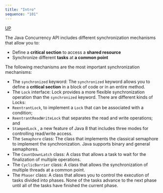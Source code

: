 ```yaml
---
title: "Intro"
sequence: "101"
---
```


[UP](/java-concurrency.html)


The Java Concurrency API includes different synchronization mechanisms that allow you to:

- Define a **critical section** to access a **shared resource**
- Synchronize different **tasks** at **a common point**

The following mechanisms are the most important synchronization mechanisms:

- The `synchronized` keyword: The `synchronized` keyword allows you to define a
  **critical section** in a block of code or in an entire method.
- The `Lock` interface: Lock provides a more flexible synchronization operation
  than the `synchronized` keyword. There are different kinds of Locks:
- `ReentrantLock`, to implement a `Lock` that can be associated with a condition;
- `ReentrantReadWriteLock` that separates the read and write operations; and
- `StampedLock` , a new feature of Java 8 that includes three modes for controlling read/write access.
- The `Semaphore` class: The class that implements the classical semaphore to
  implement the synchronization. Java supports binary and general semaphores.
- The `CountDownLatch` class: A class that allows a task to wait for the
  finalization of multiple operations.
- The `CyclicBarrier` class: A class that allows the synchronization of multiple
  threads at a common point.
- The `Phaser` class: A class that allows you to control the execution of tasks
  divided into phases. None of the tasks advance to the next phase until all of
  the tasks have finished the current phase.
